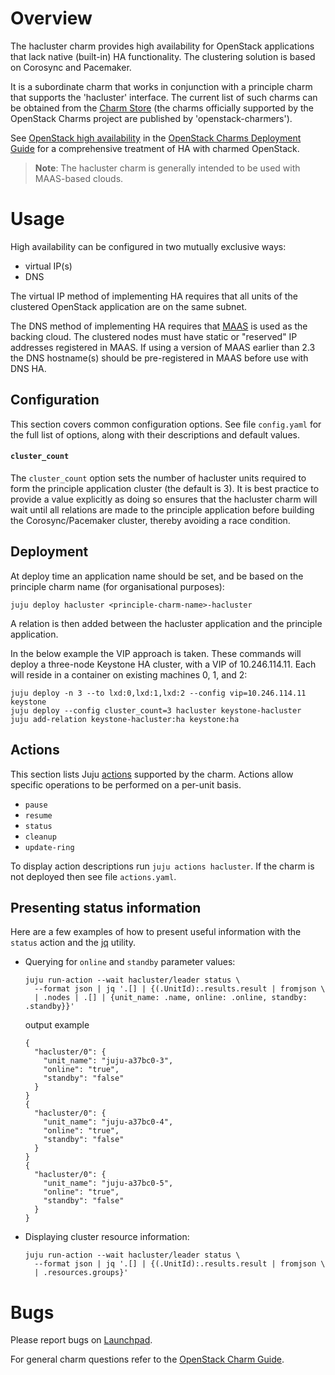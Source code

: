 # Overview

The hacluster charm provides high availability for OpenStack applications that
lack native (built-in) HA functionality. The clustering solution is based on
Corosync and Pacemaker.

It is a subordinate charm that works in conjunction with a principle charm that
supports the 'hacluster' interface. The current list of such charms can be
obtained from the [Charm Store][charms-requires-hacluster] (the charms
officially supported by the OpenStack Charms project are published by
'openstack-charmers').

See [OpenStack high availability][cdg-ha] in the [OpenStack Charms Deployment
Guide][cdg] for a comprehensive treatment of HA with charmed OpenStack.

> **Note**: The hacluster charm is generally intended to be used with
  MAAS-based clouds.

# Usage

High availability can be configured in two mutually exclusive ways:

* virtual IP(s)
* DNS

The virtual IP method of implementing HA requires that all units of the
clustered OpenStack application are on the same subnet.

The DNS method of implementing HA requires that [MAAS][upstream-maas] is used
as the backing cloud. The clustered nodes must have static or "reserved" IP
addresses registered in MAAS. If using a version of MAAS earlier than 2.3 the
DNS hostname(s) should be pre-registered in MAAS before use with DNS HA.

## Configuration

This section covers common configuration options. See file `config.yaml` for
the full list of options, along with their descriptions and default values.

#### `cluster_count`

The `cluster_count` option sets the number of hacluster units required to form
the principle application cluster (the default is 3). It is best practice to
provide a value explicitly as doing so ensures that the hacluster charm will
wait until all relations are made to the principle application before building
the Corosync/Pacemaker cluster, thereby avoiding a race condition.

## Deployment

At deploy time an application name should be set, and be based on the principle
charm name (for organisational purposes):

    juju deploy hacluster <principle-charm-name>-hacluster

A relation is then added between the hacluster application and the principle
application.

In the below example the VIP approach is taken. These commands will deploy a
three-node Keystone HA cluster, with a VIP of 10.246.114.11. Each will reside
in a container on existing machines 0, 1, and 2:

    juju deploy -n 3 --to lxd:0,lxd:1,lxd:2 --config vip=10.246.114.11 keystone
    juju deploy --config cluster_count=3 hacluster keystone-hacluster
    juju add-relation keystone-hacluster:ha keystone:ha

## Actions

This section lists Juju [actions][juju-docs-actions] supported by the charm.
Actions allow specific operations to be performed on a per-unit basis.

 * `pause`
 * `resume`
 * `status`
 * `cleanup`
 * `update-ring`

To display action descriptions run `juju actions hacluster`. If the charm is
not deployed then see file ``actions.yaml``.

## Presenting status information

Here are a few examples of how to present useful information with the `status`
action and the [jq][jq] utility.

* Querying for `online` and `standby` parameter values:

      juju run-action --wait hacluster/leader status \
        --format json | jq '.[] | {(.UnitId):.results.result | fromjson \
        | .nodes | .[] | {unit_name: .name, online: .online, standby: .standby}}'

  output example

      {
        "hacluster/0": {
          "unit_name": "juju-a37bc0-3",
          "online": "true",
          "standby": "false"
        }
      }
      {
        "hacluster/0": {
          "unit_name": "juju-a37bc0-4",
          "online": "true",
          "standby": "false"
        }
      }
      {
        "hacluster/0": {
          "unit_name": "juju-a37bc0-5",
          "online": "true",
          "standby": "false"
        }
      }

* Displaying cluster resource information:

      juju run-action --wait hacluster/leader status \
        --format json | jq '.[] | {(.UnitId):.results.result | fromjson \
        | .resources.groups}'

# Bugs

Please report bugs on [Launchpad][lp-bugs-charm-hacluster].

For general charm questions refer to the [OpenStack Charm Guide][cg].

<!-- LINKS -->

[cg]: https://docs.openstack.org/charm-guide
[lp-bugs-charm-hacluster]: https://bugs.launchpad.net/charm-hacluster/+filebug
[juju-docs-actions]: https://juju.is/docs/olm/working-with-actions
[cdg-ha]: https://docs.openstack.org/charm-guide/latest/admin/ha.html
[upstream-maas]: https://maas.io
[charms-requires-hacluster]: https://jaas.ai/search?requires=hacluster
[cdg]: https://docs.openstack.org/project-deploy-guide/charm-deployment-guide
[jq]: https://stedolan.github.io/jq/
